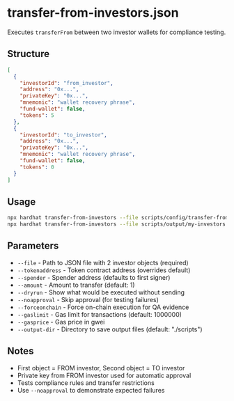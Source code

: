 # transfer-from-investors.json

Executes `transferFrom` between two investor wallets for compliance testing.

## Structure
```json
[
  {
    "investorId": "from_investor",
    "address": "0x...",
    "privateKey": "0x...",
    "mnemonic": "wallet recovery phrase",
    "fund-wallet": false,
    "tokens": 5
  },
  {
    "investorId": "to_investor",
    "address": "0x...", 
    "privateKey": "0x...",
    "mnemonic": "wallet recovery phrase",
    "fund-wallet": false,
    "tokens": 0
  }
]
```

## Usage
```bash
npx hardhat transfer-from-investors --file scripts/config/transfer-from-investors.json --network sepolia
npx hardhat transfer-from-investors --file scripts/output/my-investors.json --amount 2.5 --network sepolia
```

## Parameters
- `--file` - Path to JSON file with 2 investor objects (required)
- `--tokenaddress` - Token contract address (overrides default)
- `--spender` - Spender address (defaults to first signer)
- `--amount` - Amount to transfer (default: 1)
- `--dryrun` - Show what would be executed without sending
- `--noapproval` - Skip approval (for testing failures)
- `--forceonchain` - Force on-chain execution for QA evidence
- `--gaslimit` - Gas limit for transactions (default: 1000000)
- `--gasprice` - Gas price in gwei
- `--output-dir` - Directory to save output files (default: "./scripts")

## Notes
- First object = FROM investor, Second object = TO investor
- Private key from FROM investor used for automatic approval
- Tests compliance rules and transfer restrictions
- Use `--noapproval` to demonstrate expected failures